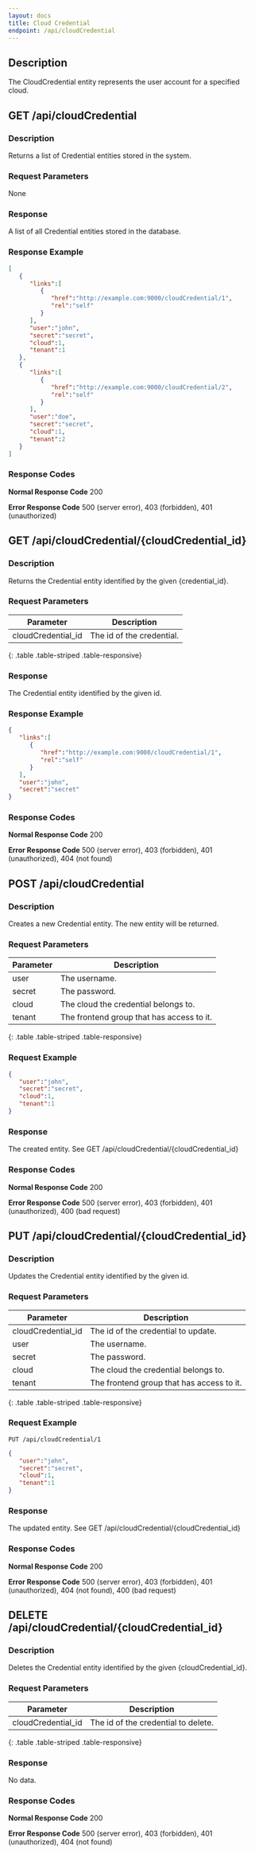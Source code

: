 ```yaml
---
layout: docs
title: Cloud Credential
endpoint: /api/cloudCredential
---
```


## Description

The CloudCredential entity represents the user account for a specified cloud.

## GET /api/cloudCredential

### Description

Returns a list of Credential entities stored in the system.

### Request Parameters

None

### Response

A list of all Credential entities stored in the database.

### Response Example

```json
[  
   {  
      "links":[  
         {  
            "href":"http://example.com:9000/cloudCredential/1",
            "rel":"self"
         }
      ],
      "user":"john",
      "secret":"secret",
      "cloud":1,
      "tenant":1
   },
   {  
      "links":[  
         {  
            "href":"http://example.com:9000/cloudCredential/2",
            "rel":"self"
         }
      ],
      "user":"doe",
      "secret":"secret",
      "cloud":1,
      "tenant":2
   }
]
```

### Response Codes

**Normal Response Code** 200

**Error Response Code** 500 (server error), 403 (forbidden), 401 (unauthorized)

## GET /api/cloudCredential/{cloudCredential_id}

### Description

Returns the Credential entity identified by the given {credential_id}.

### Request Parameters

Parameter           | Description
------------------  | -------------
cloudCredential_id  | The id of the credential.
{: .table .table-striped .table-responsive}

### Response

The Credential entity identified by the given id.

### Response Example

```json
{  
   "links":[  
      {  
         "href":"http://example.com:9000/cloudCredential/1",
         "rel":"self"
      }
   ],
   "user":"john",
   "secret":"secret"
}
```

### Response Codes

**Normal Response Code** 200

**Error Response Code** 500 (server error), 403 (forbidden), 401 (unauthorized), 404 (not found)

## POST /api/cloudCredential

### Description

Creates a new Credential entity. The new entity will be returned.

### Request Parameters

Parameter         | Description
----------------- | --------------
user              | The username.
secret            | The password.
cloud             | The cloud the credential belongs to.
tenant | The frontend group that has access to it.
{: .table .table-striped .table-responsive}

### Request Example

```json
{  
   "user":"john",
   "secret":"secret",
   "cloud":1,
   "tenant":1
}
```

### Response

The created entity. See GET /api/cloudCredential/{cloudCredential_id}

### Response Codes

**Normal Response Code** 200

**Error Response Code** 500 (server error), 403 (forbidden), 401 (unauthorized), 400 (bad request)

## PUT /api/cloudCredential/{cloudCredential_id}

### Description

Updates the Credential entity identified by the given id.

### Request Parameters 

Parameter           | Description
------------------- | -------------
cloudCredential_id  | The id of the credential to update.
user                | The username.
secret              | The password.
cloud               | The cloud the credential belongs to.
tenant   | The frontend group that has access to it.
{: .table .table-striped .table-responsive}

### Request Example
```
PUT /api/cloudCredential/1
```
```json
{  
   "user":"john",
   "secret":"secret",
   "cloud":1,
   "tenant":1
}
```

### Response

The updated entity. See GET /api/cloudCredential/{cloudCredential_id}

### Response Codes

**Normal Response Code** 200

**Error Response Code** 500 (server error), 403 (forbidden), 401 (unauthorized), 404 (not found), 400 (bad request)

## DELETE /api/cloudCredential/{cloudCredential_id}

### Description

Deletes the Credential entity identified by the given {cloudCredential_id}.

### Request Parameters

Parameter           | Description
------------------- | -------------
cloudCredential_id  | The id of the credential to delete.
{: .table .table-striped .table-responsive}

### Response

No data.

### Response Codes

**Normal Response Code** 200

**Error Response Code** 500 (server error), 403 (forbidden), 401 (unauthorized), 404 (not found)
